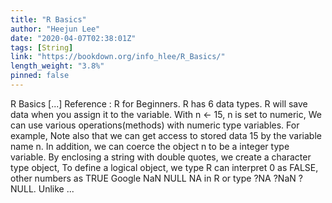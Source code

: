 ```yaml
---
title: "R Basics"
author: "Heejun Lee"
date: "2020-04-07T02:38:01Z"
tags: [String]
link: "https://bookdown.org/info_hlee/R_Basics/"
length_weight: "3.8%"
pinned: false
---
```


R Basics [...] Reference : R for Beginners. R has 6 data types. R will save data when you assign it to the variable. With n <- 15, n is set to numeric, We can use various operations(methods) with numeric type variables. For example, Note also that we can get access to stored data 15 by the variable name n. In addition, we can coerce the object n to be a integer type variable. By enclosing a string with double quotes, we create a character type object, To define a logical object, we type R can interpret 0 as FALSE, other numbers as TRUE Google NaN NULL NA in R or type ?NA ?NaN ?NULL. Unlike ...
